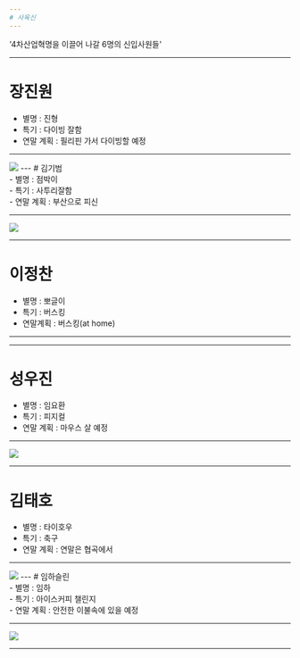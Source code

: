 ```yaml
---
# 사육신
---
```


'4차산업혁명을 이끌어 나갈 6명의 신입사원들'

---
# 장진원<br>
- 별명 : 진형<br>
- 특기 : 다이빙 잘함<br>
- 연말 계획 : 필리핀 가서 다이빙할 예정<br>

---
<img src="https://upload.wikimedia.org/wikipedia/commons/9/95/Skyshot.jpg">
---
# 김기범<br>
- 별명 : 점박이<br>
- 특기 : 사투리잘함<br>
- 연말 계획 : 부산으로 피신<br>

---
<img src="https://i.ibb.co/rFyQMjt/B612-20181227-161833-671.jpg">

---
# 이정찬<br>
- 별명 : 뽀글이<br>
- 특기 : 버스킹<br>
- 연말계획 : 버스킹(at home)<br>

---


---
# 성우진<br>
- 별명 : 임요환<br>
- 특기 : 피지컬<br>
- 연말 계획 : 마우스 살 예정<br>

---
<img src="https://ext.fmkorea.com/files/attach/new/20161129/486616/491814989/521876913/99b983892094b5c6d2fc3736e15da7d1.jpg">

---
# 김태호<br>
- 별명 : 타이호우<br>
- 특기 : 축구<br>
- 연말 계획 : 연말은 협곡에서<br>

---
<img src="http://3.bp.blogspot.com/-My5zWnx81rA/UxZU22gy7gI/AAAAAAAANFI/ukKdH2i7flg/s1600/abvp.jpg">
---
# 임하슬린<br>
- 별명 : 임하<br>
- 특기 : 아이스커피 챌린지<br>
- 연말 계획 : 안전한 이불속에 있을 예정<br>

---
<img src="http://beigelcaffe.co.kr/upload/menu_01/2015_12_03/hero_uU7Vr_2015_12_03_10_37_06.png">

---
